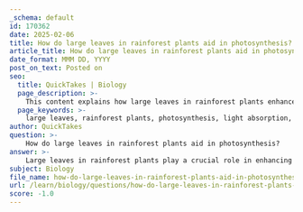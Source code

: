 ```yaml
---
_schema: default
id: 170362
date: 2025-02-06
title: How do large leaves in rainforest plants aid in photosynthesis?
article_title: How do large leaves in rainforest plants aid in photosynthesis?
date_format: MMM DD, YYYY
post_on_text: Posted on
seo:
  title: QuickTakes | Biology
  page_description: >-
    This content explains how large leaves in rainforest plants enhance photosynthesis by maximizing light absorption, increasing surface area for chlorophyll, improving gas exchange efficiency, adapting to shading, and managing water loss.
  page_keywords: >-
    large leaves, rainforest plants, photosynthesis, light absorption, chlorophyll, surface area, gas exchange, stomata, adaptation, shading, transpiration, carbon cycle
author: QuickTakes
question: >-
    How do large leaves in rainforest plants aid in photosynthesis?
answer: >-
    Large leaves in rainforest plants play a crucial role in enhancing photosynthesis, primarily due to their ability to maximize light absorption. Here are the key points explaining how these adaptations aid in the photosynthetic process:\n\n1. **Maximizing Light Capture**: In tropical rainforests, the dense canopy formed by taller trees significantly limits the amount of sunlight that reaches the forest floor. To adapt to this low-light environment, many plants have evolved large, broad leaves. These leaves function as effective solar collectors, allowing the plants to capture as much sunlight as possible for photosynthesis.\n\n2. **Increased Surface Area**: The large surface area of these leaves increases the amount of chlorophyll available for light absorption. Chlorophyll is the pigment responsible for capturing light energy, which is essential for converting carbon dioxide and water into glucose and oxygen during photosynthesis.\n\n3. **Efficient Gas Exchange**: Larger leaves often have more stomata (tiny openings on the leaf surface) compared to smaller leaves. This increased number of stomata facilitates better gas exchange, allowing for more efficient uptake of carbon dioxide from the atmosphere and release of oxygen, which is a byproduct of photosynthesis.\n\n4. **Adaptation to Shading**: Plants that grow in shaded areas, such as those near the forest floor, must adapt to capture light effectively. The large leaves help them to outcompete smaller-leaved plants for available sunlight, ensuring they can perform photosynthesis efficiently despite the challenging light conditions.\n\n5. **Water Regulation**: While large leaves can increase photosynthesis, they also have adaptations to manage water loss through transpiration. This is crucial in a rainforest environment where humidity levels can be high, and water availability can fluctuate.\n\nIn summary, the large leaves of rainforest plants are a vital adaptation that allows them to thrive in a competitive, low-light environment by maximizing light absorption, enhancing gas exchange, and ensuring efficient photosynthesis. This adaptation is essential for their survival and plays a significant role in the overall carbon cycle, as these plants act as carbon sinks by converting atmospheric carbon dioxide into glucose.
subject: Biology
file_name: how-do-large-leaves-in-rainforest-plants-aid-in-photosynthesis.md
url: /learn/biology/questions/how-do-large-leaves-in-rainforest-plants-aid-in-photosynthesis
score: -1.0
---
```


&nbsp;